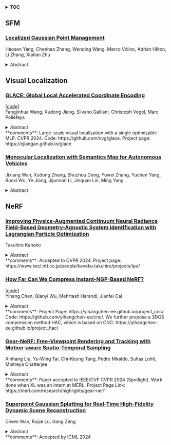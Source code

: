<details>
  <summary><b>TOC</b></summary>
  <ol>
    <li><a href=#sfm>SFM</a></li>
      <ul>
        <li><a href=#Localized-Gaussian-Point-Management>Localized Gaussian Point Management</a></li>
      </ul>
    </li>
    <li><a href=#visual-localization>Visual Localization</a></li>
      <ul>
        <li><a href=#GLACE:-Global-Local-Accelerated-Coordinate-Encoding>GLACE: Global Local Accelerated Coordinate Encoding</a></li>
        <li><a href=#Monocular-Localization-with-Semantics-Map-for-Autonomous-Vehicles>Monocular Localization with Semantics Map for Autonomous Vehicles</a></li>
      </ul>
    </li>
    <li><a href=#nerf>NeRF</a></li>
      <ul>
        <li><a href=#Improving-Physics-Augmented-Continuum-Neural-Radiance-Field-Based-Geometry-Agnostic-System-Identification-with-Lagrangian-Particle-Optimization>Improving Physics-Augmented Continuum Neural Radiance Field-Based Geometry-Agnostic System Identification with Lagrangian Particle Optimization</a></li>
        <li><a href=#How-Far-Can-We-Compress-Instant-NGP-Based-NeRF?>How Far Can We Compress Instant-NGP-Based NeRF?</a></li>
        <li><a href=#Gear-NeRF:-Free-Viewpoint-Rendering-and-Tracking-with-Motion-aware-Spatio-Temporal-Sampling>Gear-NeRF: Free-Viewpoint Rendering and Tracking with Motion-aware Spatio-Temporal Sampling</a></li>
        <li><a href=#Superpoint-Gaussian-Splatting-for-Real-Time-High-Fidelity-Dynamic-Scene-Reconstruction>Superpoint Gaussian Splatting for Real-Time High-Fidelity Dynamic Scene Reconstruction</a></li>
      </ul>
    </li>
  </ol>
</details>

## SFM  

### [Localized Gaussian Point Management](http://arxiv.org/abs/2406.04251)  
Haosen Yang, Chenhao Zhang, Wenqing Wang, Marco Volino, Adrian Hilton, Li Zhang, Xiatian Zhu  
<details>  
  <summary>Abstract</summary>  
  <ol>  
    Point management is a critical component in optimizing 3D Gaussian Splatting (3DGS) models, as the point initiation (e.g., via structure from motion) is distributionally inappropriate. Typically, the Adaptive Density Control (ADC) algorithm is applied, leveraging view-averaged gradient magnitude thresholding for point densification, opacity thresholding for pruning, and regular all-points opacity reset. However, we reveal that this strategy is limited in tackling intricate/special image regions (e.g., transparent) as it is unable to identify all the 3D zones that require point densification, and lacking an appropriate mechanism to handle the ill-conditioned points with negative impacts (occlusion due to false high opacity). To address these limitations, we propose a Localized Point Management (LPM) strategy, capable of identifying those error-contributing zones in the highest demand for both point addition and geometry calibration. Zone identification is achieved by leveraging the underlying multiview geometry constraints, with the guidance of image rendering errors. We apply point densification in the identified zone, whilst resetting the opacity of those points residing in front of these regions so that a new opportunity is created to correct ill-conditioned points. Serving as a versatile plugin, LPM can be seamlessly integrated into existing 3D Gaussian Splatting models. Experimental evaluation across both static 3D and dynamic 4D scenes validate the efficacy of our LPM strategy in boosting a variety of existing 3DGS models both quantitatively and qualitatively. Notably, LPM improves both vanilla 3DGS and SpaceTimeGS to achieve state-of-the-art rendering quality while retaining real-time speeds, outperforming on challenging datasets such as Tanks & Temples and the Neural 3D Video Dataset.  
  </ol>  
</details>  
  
  



## Visual Localization  

### [GLACE: Global Local Accelerated Coordinate Encoding](http://arxiv.org/abs/2406.04340)  
[[code](https://github.com/cvg/glace)]  
Fangjinhua Wang, Xudong Jiang, Silvano Galliani, Christoph Vogel, Marc Pollefeys  
<details>  
  <summary>Abstract</summary>  
  <ol>  
    Scene coordinate regression (SCR) methods are a family of visual localization methods that directly regress 2D-3D matches for camera pose estimation. They are effective in small-scale scenes but face significant challenges in large-scale scenes that are further amplified in the absence of ground truth 3D point clouds for supervision. Here, the model can only rely on reprojection constraints and needs to implicitly triangulate the points. The challenges stem from a fundamental dilemma: The network has to be invariant to observations of the same landmark at different viewpoints and lighting conditions, etc., but at the same time discriminate unrelated but similar observations. The latter becomes more relevant and severe in larger scenes. In this work, we tackle this problem by introducing the concept of co-visibility to the network. We propose GLACE, which integrates pre-trained global and local encodings and enables SCR to scale to large scenes with only a single small-sized network. Specifically, we propose a novel feature diffusion technique that implicitly groups the reprojection constraints with co-visibility and avoids overfitting to trivial solutions. Additionally, our position decoder parameterizes the output positions for large-scale scenes more effectively. Without using 3D models or depth maps for supervision, our method achieves state-of-the-art results on large-scale scenes with a low-map-size model. On Cambridge landmarks, with a single model, we achieve 17% lower median position error than Poker, the ensemble variant of the state-of-the-art SCR method ACE. Code is available at: https://github.com/cvg/glace.  
  </ol>  
</details>  
**comments**: Large-scale visual localization with a single optimizable MLP. CVPR
  2024. Code: https://github.com/cvg/glace. Project page:
  https://xjiangan.github.io/glace  
  
### [Monocular Localization with Semantics Map for Autonomous Vehicles](http://arxiv.org/abs/2406.03835)  
Jixiang Wan, Xudong Zhang, Shuzhou Dong, Yuwei Zhang, Yuchen Yang, Ruoxi Wu, Ye Jiang, Jijunnan Li, Jinquan Lin, Ming Yang  
<details>  
  <summary>Abstract</summary>  
  <ol>  
    Accurate and robust localization remains a significant challenge for autonomous vehicles. The cost of sensors and limitations in local computational efficiency make it difficult to scale to large commercial applications. Traditional vision-based approaches focus on texture features that are susceptible to changes in lighting, season, perspective, and appearance. Additionally, the large storage size of maps with descriptors and complex optimization processes hinder system performance. To balance efficiency and accuracy, we propose a novel lightweight visual semantic localization algorithm that employs stable semantic features instead of low-level texture features. First, semantic maps are constructed offline by detecting semantic objects, such as ground markers, lane lines, and poles, using cameras or LiDAR sensors. Then, online visual localization is performed through data association of semantic features and map objects. We evaluated our proposed localization framework in the publicly available KAIST Urban dataset and in scenarios recorded by ourselves. The experimental results demonstrate that our method is a reliable and practical localization solution in various autonomous driving localization tasks.  
  </ol>  
</details>  
  
  



## NeRF  

### [Improving Physics-Augmented Continuum Neural Radiance Field-Based Geometry-Agnostic System Identification with Lagrangian Particle Optimization](http://arxiv.org/abs/2406.04155)  
Takuhiro Kaneko  
<details>  
  <summary>Abstract</summary>  
  <ol>  
    Geometry-agnostic system identification is a technique for identifying the geometry and physical properties of an object from video sequences without any geometric assumptions. Recently, physics-augmented continuum neural radiance fields (PAC-NeRF) has demonstrated promising results for this technique by utilizing a hybrid Eulerian-Lagrangian representation, in which the geometry is represented by the Eulerian grid representations of NeRF, the physics is described by a material point method (MPM), and they are connected via Lagrangian particles. However, a notable limitation of PAC-NeRF is that its performance is sensitive to the learning of the geometry from the first frames owing to its two-step optimization. First, the grid representations are optimized with the first frames of video sequences, and then the physical properties are optimized through video sequences utilizing the fixed first-frame grid representations. This limitation can be critical when learning of the geometric structure is difficult, for example, in a few-shot (sparse view) setting. To overcome this limitation, we propose Lagrangian particle optimization (LPO), in which the positions and features of particles are optimized through video sequences in Lagrangian space. This method allows for the optimization of the geometric structure across the entire video sequence within the physical constraints imposed by the MPM. The experimental results demonstrate that the LPO is useful for geometric correction and physical identification in sparse-view settings.  
  </ol>  
</details>  
**comments**: Accepted to CVPR 2024. Project page:
  https://www.kecl.ntt.co.jp/people/kaneko.takuhiro/projects/lpo/  
  
### [How Far Can We Compress Instant-NGP-Based NeRF?](http://arxiv.org/abs/2406.04101)  
[[code](https://github.com/yihangchen-ee/cnc)]  
Yihang Chen, Qianyi Wu, Mehrtash Harandi, Jianfei Cai  
<details>  
  <summary>Abstract</summary>  
  <ol>  
    In recent years, Neural Radiance Field (NeRF) has demonstrated remarkable capabilities in representing 3D scenes. To expedite the rendering process, learnable explicit representations have been introduced for combination with implicit NeRF representation, which however results in a large storage space requirement. In this paper, we introduce the Context-based NeRF Compression (CNC) framework, which leverages highly efficient context models to provide a storage-friendly NeRF representation. Specifically, we excavate both level-wise and dimension-wise context dependencies to enable probability prediction for information entropy reduction. Additionally, we exploit hash collision and occupancy grids as strong prior knowledge for better context modeling. To the best of our knowledge, we are the first to construct and exploit context models for NeRF compression. We achieve a size reduction of 100 $\times$ and 70$\times$ with improved fidelity against the baseline Instant-NGP on Synthesic-NeRF and Tanks and Temples datasets, respectively. Additionally, we attain 86.7\% and 82.3\% storage size reduction against the SOTA NeRF compression method BiRF. Our code is available here: https://github.com/YihangChen-ee/CNC.  
  </ol>  
</details>  
**comments**: Project Page: https://yihangchen-ee.github.io/project_cnc/ Code:
  https://github.com/yihangchen-ee/cnc/. We further propose a 3DGS compression
  method HAC, which is based on CNC:
  https://yihangchen-ee.github.io/project_hac/  
  
### [Gear-NeRF: Free-Viewpoint Rendering and Tracking with Motion-aware Spatio-Temporal Sampling](http://arxiv.org/abs/2406.03723)  
Xinhang Liu, Yu-Wing Tai, Chi-Keung Tang, Pedro Miraldo, Suhas Lohit, Moitreya Chatterjee  
<details>  
  <summary>Abstract</summary>  
  <ol>  
    Extensions of Neural Radiance Fields (NeRFs) to model dynamic scenes have enabled their near photo-realistic, free-viewpoint rendering. Although these methods have shown some potential in creating immersive experiences, two drawbacks limit their ubiquity: (i) a significant reduction in reconstruction quality when the computing budget is limited, and (ii) a lack of semantic understanding of the underlying scenes. To address these issues, we introduce Gear-NeRF, which leverages semantic information from powerful image segmentation models. Our approach presents a principled way for learning a spatio-temporal (4D) semantic embedding, based on which we introduce the concept of gears to allow for stratified modeling of dynamic regions of the scene based on the extent of their motion. Such differentiation allows us to adjust the spatio-temporal sampling resolution for each region in proportion to its motion scale, achieving more photo-realistic dynamic novel view synthesis. At the same time, almost for free, our approach enables free-viewpoint tracking of objects of interest - a functionality not yet achieved by existing NeRF-based methods. Empirical studies validate the effectiveness of our method, where we achieve state-of-the-art rendering and tracking performance on multiple challenging datasets.  
  </ol>  
</details>  
**comments**: Paper accepted to IEEE/CVF CVPR 2024 (Spotlight). Work done when XL
  was an intern at MERL. Project Page Link:
  https://merl.com/research/highlights/gear-nerf  
  
### [Superpoint Gaussian Splatting for Real-Time High-Fidelity Dynamic Scene Reconstruction](http://arxiv.org/abs/2406.03697)  
Diwen Wan, Ruijie Lu, Gang Zeng  
<details>  
  <summary>Abstract</summary>  
  <ol>  
    Rendering novel view images in dynamic scenes is a crucial yet challenging task. Current methods mainly utilize NeRF-based methods to represent the static scene and an additional time-variant MLP to model scene deformations, resulting in relatively low rendering quality as well as slow inference speed. To tackle these challenges, we propose a novel framework named Superpoint Gaussian Splatting (SP-GS). Specifically, our framework first employs explicit 3D Gaussians to reconstruct the scene and then clusters Gaussians with similar properties (e.g., rotation, translation, and location) into superpoints. Empowered by these superpoints, our method manages to extend 3D Gaussian splatting to dynamic scenes with only a slight increase in computational expense. Apart from achieving state-of-the-art visual quality and real-time rendering under high resolutions, the superpoint representation provides a stronger manipulation capability. Extensive experiments demonstrate the practicality and effectiveness of our approach on both synthetic and real-world datasets. Please see our project page at https://dnvtmf.github.io/SP_GS.github.io.  
  </ol>  
</details>  
**comments**: Accepted by ICML 2024  
  
  




